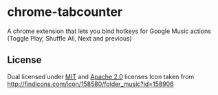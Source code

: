 chrome-tabcounter
=================

A chrome extension that lets you bind hotkeys for Google Music actions (Toggle Play, Shuffle All, Next and previous)

## License
Dual licensed under [MIT](http://opensource.org/licenses/MIT) and [Apache 2.0](http://www.apache.org/licenses/LICENSE-2.0) licenses
Icon taken from http://findicons.com/icon/158580/folder_music?id=158906
